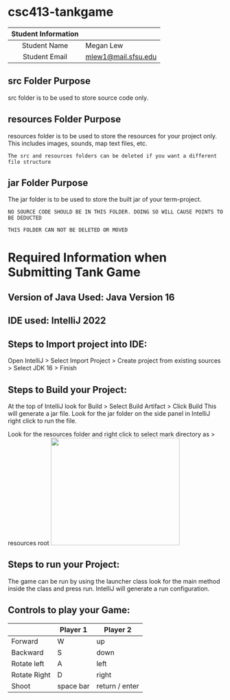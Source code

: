 # csc413-tankgame


| Student Information |                |
|:-------------------:|----------------|
|  Student Name       |   Megan Lew    |
|  Student Email      |   mlew1@mail.sfsu.edu   |

## src Folder Purpose 
src folder is to be used to store source code only.

## resources Folder Purpose 
resources folder is to be used to store the resources for your project only. This includes images, sounds, map text files, etc.

`The src and resources folders can be deleted if you want a different file structure`

## jar Folder Purpose 
The jar folder is to be used to store the built jar of your term-project.

`NO SOURCE CODE SHOULD BE IN THIS FOLDER. DOING SO WILL CAUSE POINTS TO BE DEDUCTED`

`THIS FOLDER CAN NOT BE DELETED OR MOVED`

# Required Information when Submitting Tank Game

## Version of Java Used: Java Version 16

## IDE used: IntelliJ 2022

## Steps to Import project into IDE:
Open IntelliJ > Select Import Project > Create project from existing sources > Select JDK 16 > Finish 

## Steps to Build your Project:
 At the top of IntelliJ look for Build > Select Build Artifact > Click Build 
This will generate a jar file. Look for the jar folder on the side panel in IntelliJ right click to run the file.

Look for the resources folder and right click to select mark directory as > resources root
<img src="https://user-images.githubusercontent.com/40639118/206798315-c94bece6-d9d0-44af-b777-46a2115b2e36.png" width="300" height="250">


## Steps to run your Project:
The game can be run by using the launcher class look for the main method inside the class and press run. IntelliJ 
will generate a run configuration.

## Controls to play your Game:

|               | Player 1  | Player 2       |
|---------------|-----------|----------------|
|  Forward      | W         | up             |
|  Backward     | S         | down           |
|  Rotate left  | A         | left           |
|  Rotate Right | D         | right          |
|  Shoot        | space bar | return / enter |

<!-- you may add more controls if you need to. -->
